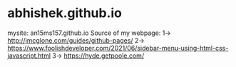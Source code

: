 # abhishek.github.io
mysite: an15ms157.github.io
Source of my webpage: 
1-> http://jmcglone.com/guides/github-pages/
2-> https://www.foolishdeveloper.com/2021/06/sidebar-menu-using-html-css-javascript.html
3-> https://hyde.getpoole.com/
